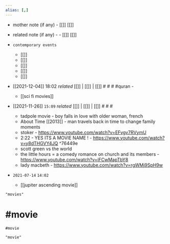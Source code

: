 ```yaml
---
alias: [,]
---
```

- mother note (if any)
		- [[]] [[]]
- related note (if any) -
		- [[]] [[]]
- `contemporary events`
	- [[]]
	- [[]]
	- [[]]
	- [[]]
	- [[]]

- [[2021-12-04]] 18:02 _related_ [[]] | [[]] | [[]] # # # #quran - 
	- [[sci fi movies]]
- [[2021-11-26]]  `15:09` _related_ [[]] | [[]] | [[]] # # #
	- tadpole movie - boy falls in love with older woman, french
	- About Time [[2013]] - man travels back in time to change family moments
	- stoker - https://www.youtube.com/watch?v=EFvgv7RVymU
	- 2:22 - YES ITS A MOVIE NAME ! - https://www.youtube.com/watch?v=y8dTHGVY4JQ ^76449e
	- scott green vs the world
	- the little hours = a comedy romance on church and its members - https://www.youtube.com/watch?v=iFCwMapTbY8
	- lady macbeth - https://www.youtube.com/watch?v=rgWMj9SpH9w
- `2021-07-14`  `14:02`
	- [[jupiter ascending movie]]

```query 2021-11-18 21:37
"movies"
```

# #movie 
```query 2021-11-18 21:37
#movie 
```

```query 2021-11-26 22:21
"movie"
```